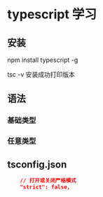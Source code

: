 # typescript 学习

## 安装
npm install typescript -g

tsc -v 安装成功打印版本


## 语法
### 基础类型

### 任意类型



## tsconfig.json
```json
    // 打开或关闭严格模式
    "strict": false,   
```
